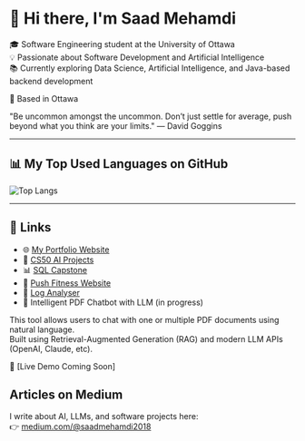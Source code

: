 # 👋 Hi there, I'm Saad Mehamdi

🎓 Software Engineering student at the University of Ottawa  
💡 Passionate about Software Development and Artificial Intelligence  
📚 Currently exploring Data Science, Artificial Intelligence, and Java-based backend development

📍 Based in Ottawa


"Be uncommon amongst the uncommon. Don’t just settle for average, push beyond what you think are your limits."
— David Goggins

---

## 📊 My Top Used Languages on GitHub

![Top Langs](https://github-readme-stats.vercel.app/api/top-langs/?username=Saadix-1&layout=compact&langs_count=8&size_weight=0.5&count_weight=0.5)

---

## 🔗 Links

- 🌐 [My Portfolio Website](https://github.com/Saadix-1/Portfolio)
- 📘 [CS50 AI Projects](https://github.com/Saadix-1/cs50ai-main-projects)
- 📊 [SQL Capstone](https://github.com/Saadix-1/SQL-for-data-science-Capstone-Project)
- 💪 [Push Fitness Website](https://github.com/Saadix-1/uottawa-seg2900-web.github.io)
- 📄 [Log Analyser](https://github.com/Saadix-1/log-analyzer-api)
- 📄 Intelligent PDF Chatbot with LLM (in progress)

This tool allows users to chat with one or multiple PDF documents using natural language.  
Built using Retrieval-Augmented Generation (RAG) and modern LLM APIs (OpenAI, Claude, etc). 

🔗 [Live Demo Coming Soon]

## Articles on Medium

I write about AI, LLMs, and software projects here:  
👉 [medium.com/@saadmehamdi2018](https://medium.com/@saadmehamdi2018)


